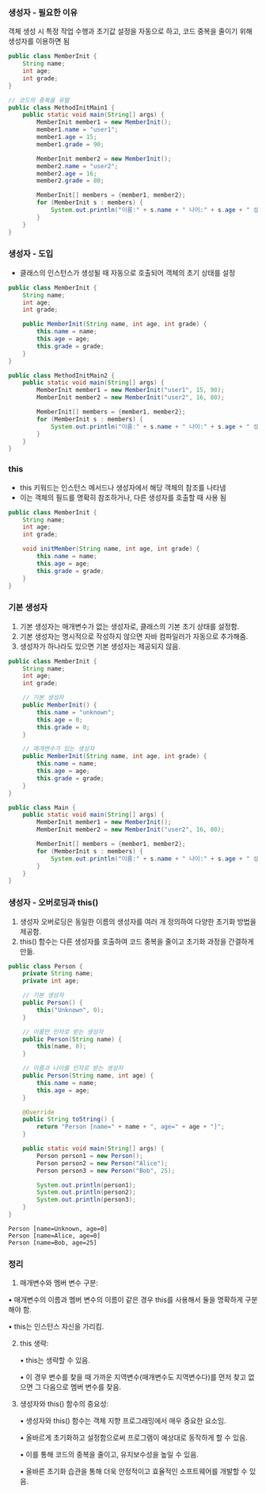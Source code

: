 
### 생성자 - 필요한 이유
객체 생성 시 특정 작업 수행과 초기값 설정을 자동으로 하고, 코드 중복을 줄이기 위해 생성자를 이용하면 됨

```java
public class MemberInit {
    String name;
    int age;
    int grade;
}

// 코드의 중복을 유발
public class MethodInitMain1 {
    public static void main(String[] args) {
        MemberInit member1 = new MemberInit();
        member1.name = "user1";
        member1.age = 15;
        member1.grade = 90;

        MemberInit member2 = new MemberInit();
        member2.name = "user2";
        member2.age = 16;
        member2.grade = 80;

        MemberInit[] members = {member1, member2};
        for (MemberInit s : members) {
            System.out.println("이름:" + s.name + " 나이:" + s.age + " 성적:" + s.grade);
        }
    }
}
```

### 생성자 - 도입

- 클래스의 인스턴스가 생성될 때 자동으로 호출되어 객체의 초기 상태를 설정

```java
public class MemberInit {
    String name;
    int age;
    int grade;

    public MemberInit(String name, int age, int grade) {
        this.name = name;
        this.age = age;
        this.grade = grade;
    }
}

public class MethodInitMain2 {
    public static void main(String[] args) {
        MemberInit member1 = new MemberInit("user1", 15, 90);
        MemberInit member2 = new MemberInit("user2", 16, 80);

        MemberInit[] members = {member1, member2};
        for (MemberInit s : members) {
            System.out.println("이름:" + s.name + " 나이:" + s.age + " 성적:" + s.grade);
        }
    }
}
```

### this

- this 키워드는 인스턴스 메서드나 생성자에서 해당 객체의 참조를 나타냄
- 이는 객체의 필드를 명확히 참조하거나, 다른 생성자를 호출할 때 사용 됨

```java
public class MemberInit {
    String name;
    int age;
    int grade;

    void initMember(String name, int age, int grade) {
        this.name = name;
        this.age = age;
        this.grade = grade;
    }
}
```

### 기본 생성자

1.	기본 생성자는 매개변수가 없는 생성자로, 클래스의 기본 초기 상태를 설정함.
2.	기본 생성자는 명시적으로 작성하지 않으면 자바 컴파일러가 자동으로 추가해줌.	
3.	생성자가 하나라도 있으면 기본 생성자는 제공되지 않음.

```java
public class MemberInit {
    String name;
    int age;
    int grade;

    // 기본 생성자
    public MemberInit() {
        this.name = "unknown";
        this.age = 0;
        this.grade = 0;
    }

    // 매개변수가 있는 생성자
    public MemberInit(String name, int age, int grade) {
        this.name = name;
        this.age = age;
        this.grade = grade;
    }
}


```

```java
public class Main {
    public static void main(String[] args) {
        MemberInit member1 = new MemberInit();
        MemberInit member2 = new MemberInit("user2", 16, 80);

        MemberInit[] members = {member1, member2};
        for (MemberInit s : members) {
            System.out.println("이름:" + s.name + " 나이:" + s.age + " 성적:" + s.grade);
        }
    }
}
```

### 생성자 - 오버로딩과 this()

1.	생성자 오버로딩은 동일한 이름의 생성자를 여러 개 정의하여 다양한 초기화 방법을 제공함.
2.	this() 함수는 다른 생성자를 호출하여 코드 중복을 줄이고 초기화 과정을 간결하게 만듦.

```java
public class Person {
    private String name;
    private int age;

    // 기본 생성자
    public Person() {
        this("Unknown", 0);
    }

    // 이름만 인자로 받는 생성자
    public Person(String name) {
        this(name, 0);
    }

    // 이름과 나이를 인자로 받는 생성자
    public Person(String name, int age) {
        this.name = name;
        this.age = age;
    }

    @Override
    public String toString() {
        return "Person [name=" + name + ", age=" + age + "]";
    }

    public static void main(String[] args) {
        Person person1 = new Person();
        Person person2 = new Person("Alice");
        Person person3 = new Person("Bob", 25);

        System.out.println(person1);
        System.out.println(person2);
        System.out.println(person3);
    }
}
```
```console
Person [name=Unknown, age=0]
Person [name=Alice, age=0]
Person [name=Bob, age=25]
```


### 정리

1.	매개변수와 멤버 변수 구분:
	
  •	매개변수의 이름과 멤버 변수의 이름이 같은 경우 this를 사용해서 둘을 명확하게 구분해야 함.
 
  •	this는 인스턴스 자신을 가리킴.
 
2.	this 생략:

	•	this는 생략할 수 있음.

	•	이 경우 변수를 찾을 때 가까운 지역변수(매개변수도 지역변수다)를 먼저 찾고 없으면 그 다음으로 멤버 변수를 찾음.

3.	생성자와 this() 함수의 중요성:

	•	생성자와 this() 함수는 객체 지향 프로그래밍에서 매우 중요한 요소임.

	•	올바르게 초기화하고 설정함으로써 프로그램이 예상대로 동작하게 할 수 있음.

	•	이를 통해 코드의 중복을 줄이고, 유지보수성을 높일 수 있음.

	•	올바른 초기화 습관을 통해 더욱 안정적이고 효율적인 소프트웨어를 개발할 수 있음.
